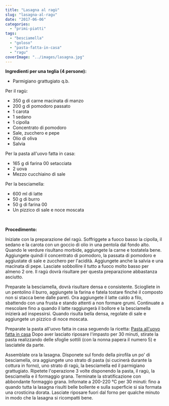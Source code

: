 ```yaml
---
title: "Lasagna al ragù"
slug: "lasagna-al-ragu"
date: "2017-06-06"
categories: 
  - "primi-piatti"
tags: 
  - "besciamella"
  - "goloso"
  - "pasta-fatta-in-casa"
  - "ragu"
coverImage: "../images/lasagna.jpg"
---
```


**Ingredienti per una teglia (4 persone):**

- Parmigiano grattugiato q.b.

Per il ragù:

- 350 g di carne macinata di manzo
- 200 g di pomodoro passato
- 1 carota
- 1 sedano
- 1 cipolla
- Concentrato di pomodoro
- Sale, zucchero e pepe
- Olio di oliva
- Salvia

Per la pasta all'uovo fatta in casa:

- 165 g di farina 00 setacciata
- 2 uova
- Mezzo cucchiaino di sale

Per la besciamella:

- 600 ml di latte
- 50 g di burro
- 50 g di farina 00
- Un pizzico di sale e noce moscata

 

**Procedimento:**

Iniziate con la preparazione del ragù. Soffriggete a fuoco basso la cipolla, il sedano e la carota con un goccio di olio in una pentola dal fondo alto. Quando le verdure risultano morbide, aggiungete la carne e tostatela bene. Aggiungete quindi il concentrato di pomodoro, la passata di pomodoro e aggiustate di sale e zucchero per l'acidità. Aggiungete anche la salvia e una macinata di pepe. Lasciate sobbollire il tutto a fuoco molto basso per almeno 2 ore. Il ragù dovrà risultare per questa preparazione abbastanza asciutto.

Preparate la besciamella, dovrà risultare densa e consistente. Sciogliete in un pentolino il burro, aggiungete la farina e fatela tostare finché il composto non si stacca bene dalle pareti. Ora aggiungete il latte caldo a filo, sbattendo con una frusta e stando attenti a non formare grumi. Continuate a mescolare fino a quando il latte raggiungerà il bollore e la besciamella inizierà ad inspessirsi. Quando risulta bella densa, regolate di sale e aggiungete un pizzico di noce moscata.

Preparate la pasta all'uovo fatta in casa seguendo la ricetta: [Pasta all'uovo fatta in casa](https://cucinadalnord.it/pasta-uovo-fatta-in-casa/) Dopo aver lasciato riposare l'impasto per 30 minuti, stirate la pasta realizzando delle sfoglie sottili (con la nonna papera il numero 5) e lasciatele da parte.

Assemblate ora la lasagna. Disponete sul fondo della pirofila un po' di besciamella, ora aggiungete uno strato di pasta (si cucinerà durante la cottura in forno), uno strato di ragù, la besciamella ed il parmigiano grattugiato. Ripetete l'operazione 3 volte disponendo la pasta, il ragù, la besciamella e il formaggio grana. Terminate la stratificazione con abbondante formaggio grana. Infornate a 200-220 °C per 30 minuti: fino a quando tutta la lasagna risulti belle bollente e sulla superficie si sia formata una crosticina dorata. Lasciate riposare fuori dal forno per qualche minuto in modo che la lasagna si ricompatti bene.


